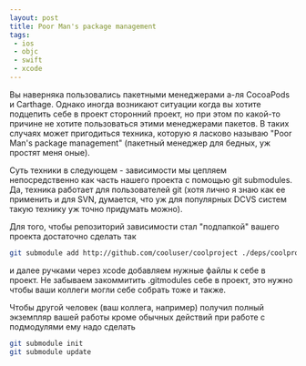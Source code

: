 ```yaml
---
layout: post
title: Poor Man's package management
tags:
 - ios
 - objc
 - swift
 - xcode
---
```


Вы наверняка пользовались пакетными менеджерами а-ля CocoaPods и Carthage. Однако иногда возникают ситуации когда вы хотите подцепить себе в проект сторонний проект, но при этом по какой-то причине не хотите пользоваться этими менеджерами пакетов. В таких случаях может пригодиться техника, которую я ласково называю "Poor Man's package management" (пакетный менеджер для бедных, уж простят меня оные).

Суть техники в следующем - зависимости мы цепляем непосредственно как часть нашего проекта с помощью git submodules. Да, техника работает для пользователей git (хотя лично я знаю как ее применить и для SVN, думается, что уж для популярных DCVS систем такую технику уж точно придумать можно).

Для того, чтобы репозиторий зависимости стал "подпапкой" вашего проекта достаточно сделать так

``` bash
git submodule add http://github.com/cooluser/coolproject ./deps/coolproject
```

и далее ручками через xcode добавляем нужные файлы к себе в проект. Не забываем закоммитить .gitmodules себе в проект, это нужно чтобы ваши коллеги могли себе собрать тоже и также.

Чтобы другой человек (ваш коллега, например) получил полный экземпляр вашей работы кроме обычных действий при работе с подмодулями ему надо сделать

``` bash
git submodule init
git submodule update
```
